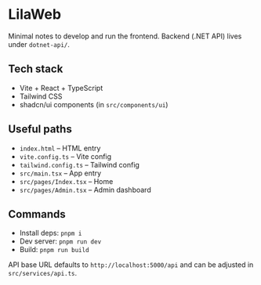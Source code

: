 # LilaWeb

Minimal notes to develop and run the frontend. Backend (.NET API) lives under `dotnet-api/`.

## Tech stack
- Vite + React + TypeScript
- Tailwind CSS
- shadcn/ui components (in `src/components/ui`)

## Useful paths
- `index.html` – HTML entry
- `vite.config.ts` – Vite config
- `tailwind.config.ts` – Tailwind config
- `src/main.tsx` – App entry
- `src/pages/Index.tsx` – Home
- `src/pages/Admin.tsx` – Admin dashboard

## Commands
- Install deps: `pnpm i`
- Dev server: `pnpm run dev`
- Build: `pnpm run build`

API base URL defaults to `http://localhost:5000/api` and can be adjusted in `src/services/api.ts`.
